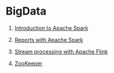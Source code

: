 # BigData

1. [Introduction to Apache Spark](https://github.com/vmokook/BigData/tree/main/LR1 ) 

2. [Reports with Apache Spark](https://github.com/vmokook/BigData/tree/main/LR2 ) 

3. [Stream processing with Apache Flink](https://github.com/vmokook/BigData/tree/main/LR3 ) 

4. [ZooKeeper](https://github.com/vmokook/BigData/tree/main/LR4 ) 
